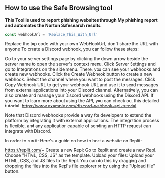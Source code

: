 ## How to use the Safe Browsing tool
**This Tool is used to report phishing websites through My phishing report and automates the Norton Safesearch results.**
```Javascript
const webhookUrl = 'Replace_This_With_Url';
```
Replace the top code with your own WebHookUrl, don't share the URL with anyone
To create a Discord webhook, you can follow these steps:

Go to your server settings page by clicking the down arrow beside the server name to open the server's context menu.
Click Server Settings and go to Integrations on the side menu.
There, you can see your webhooks and create new webhooks.
Click the Create Webhook button to create a new webhook.
Select the channel where you want to post the messages.
Click Copy Webhook URL to get your webhook URL and use it to send messages from external applications into your Discord channel.
Alternatively, you can also create and manage your Discord webhooks using the Discord API. If you want to learn more about using the API, you can check out this detailed tutorial. https://www.example.com/discord-webhook-api-tutorial

Note that Discord webhooks provide a way for developers to extend the platform by integrating it with external applications. The integration process is flexible, and any application capable of sending an HTTP request can integrate with Discord.

In order to run it:
Here's a guide on how to host a website on Replit:

https://replit.com/~
Create a new Repl: Go to Replit and create a new Repl. Choose "HTML, CSS, JS" as the template.
Upload your files: Upload your HTML, CSS, and JS files to the Repl. You can do this by dragging and dropping the files into the Repl's file explorer or by using the "Upload file" button.

